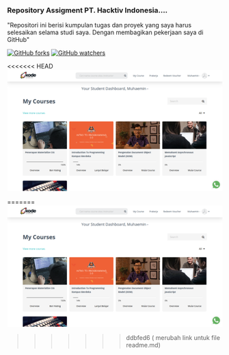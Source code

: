 ### Repository Assigment PT. Hacktiv Indonesia....

"Repositori ini berisi kumpulan tugas dan proyek yang saya harus selesaikan selama studi saya. Dengan membagikan pekerjaan saya di GitHub"

[![GitHub forks](https://img.shields.io/github/forks/Naereen/StrapDown.js.svg?style=social&label=Fork&maxAge=2592000)](https://github.com/mhaemnn/portfolio/network/members) [![GitHub watchers](https://img.shields.io/github/watchers/Naereen/StrapDown.js.svg?style=social&label=Watch&maxAge=2592000)](https://github.com/mhaemnn/portfolio/watchers)

<<<<<<< HEAD
![destip](assigment1/img/kodeid.png)


=======
![destip](/assigment1/src/images/kodeid.png)
>>>>>>> ddbfed6 ( merubah link untuk file readme.md)
